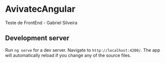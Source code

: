 # AvivatecAngular

Teste de FrontEnd - Gabriel Silveira

## Development server

Run `ng serve` for a dev server. Navigate to `http://localhost:4200/`. The app will automatically reload if you change any of the source files.
